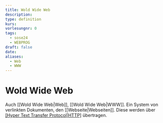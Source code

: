 ```yaml
---
title: Wold Wide Web
description: 
type: definition
kurs: 
vorlesungnr: 0
tags:
  - sose24
  - WEBPROG
draft: false
date: 
aliases:
  - Web
  - WWW
---
```


# Wold Wide Web

Auch [[Wold Wide Web|Web]], [[Wold Wide Web|WWW]]. Ein System von verlinkten Dokumenten, den [[Webseite|Webseiten]]. Diese werden über [[Hyper Text Transfer Protocol|HTTP]](s) übertragen. 